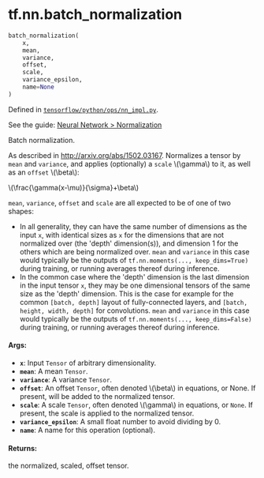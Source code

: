 <div itemscope itemtype="http://developers.google.com/ReferenceObject">
<meta itemprop="name" content="tf.nn.batch_normalization" />
</div>

# tf.nn.batch_normalization

``` python
batch_normalization(
    x,
    mean,
    variance,
    offset,
    scale,
    variance_epsilon,
    name=None
)
```



Defined in [`tensorflow/python/ops/nn_impl.py`](https://www.tensorflow.org/code/tensorflow/python/ops/nn_impl.py).

See the guide: [Neural Network > Normalization](../../../../api_guides/python/nn.md#Normalization)

Batch normalization.

As described in http://arxiv.org/abs/1502.03167.
Normalizes a tensor by `mean` and `variance`, and applies (optionally) a
`scale` \\(\gamma\\) to it, as well as an `offset` \\(\beta\\):

\\(\frac{\gamma(x-\mu)}{\sigma}+\beta\\)

`mean`, `variance`, `offset` and `scale` are all expected to be of one of two
shapes:

  * In all generality, they can have the same number of dimensions as the
    input `x`, with identical sizes as `x` for the dimensions that are not
    normalized over (the 'depth' dimension(s)), and dimension 1 for the
    others which are being normalized over.
    `mean` and `variance` in this case would typically be the outputs of
    `tf.nn.moments(..., keep_dims=True)` during training, or running averages
    thereof during inference.
  * In the common case where the 'depth' dimension is the last dimension in
    the input tensor `x`, they may be one dimensional tensors of the same
    size as the 'depth' dimension.
    This is the case for example for the common `[batch, depth]` layout of
    fully-connected layers, and `[batch, height, width, depth]` for
    convolutions.
    `mean` and `variance` in this case would typically be the outputs of
    `tf.nn.moments(..., keep_dims=False)` during training, or running averages
    thereof during inference.

#### Args:

* <b>`x`</b>: Input `Tensor` of arbitrary dimensionality.
* <b>`mean`</b>: A mean `Tensor`.
* <b>`variance`</b>: A variance `Tensor`.
* <b>`offset`</b>: An offset `Tensor`, often denoted \\(\beta\\) in equations, or
    None. If present, will be added to the normalized tensor.
* <b>`scale`</b>: A scale `Tensor`, often denoted \\(\gamma\\) in equations, or
    `None`. If present, the scale is applied to the normalized tensor.
* <b>`variance_epsilon`</b>: A small float number to avoid dividing by 0.
* <b>`name`</b>: A name for this operation (optional).


#### Returns:

  the normalized, scaled, offset tensor.